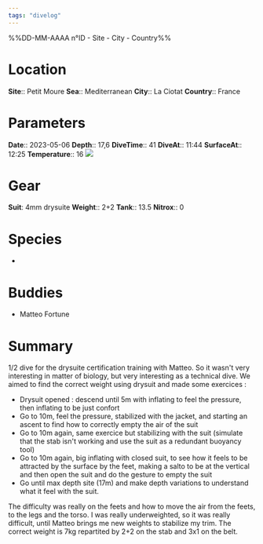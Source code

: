 ```yaml
---
tags: "divelog"
---
```

%%DD-MM-AAAA n°ID - Site - City - Country%%
# Location
**Site**:: Petit Moure
**Sea**:: Mediterranean
**City**:: La Ciotat
**Country**:: France

# Parameters
**Date**:: 2023-05-06
**Depth**:: 17,6
**DiveTime**:: 41
**DiveAt**:: 11:44
**SurfaceAt**:: 12:25
**Temperature**:: 16
![](0F68358C-5475-4DD1-B45F-1B5F734800D9.jpeg)
# Gear
**Suit**: 4mm drysuite
**Weight**:: 2+2
**Tank**:: 13.5 
**Nitrox**:: 0

# Species
- 

# Buddies 
- Matteo Fortune

# Summary
1/2 dive for the drysuite certification training with Matteo. So it wasn't very interesting in matter of biology, but very interesting as a technical dive. We aimed to find the correct weight using drysuit and made some exercices :
- Drysuit opened : descend until 5m with inflating to feel the pressure, then inflating to be just confort
- Go to 10m, feel the pressure, stabilized with the jacket, and starting an ascent to find how to correctly empty the air of the suit
- Go to 10m again, same exercice but stabilizing with the suit (simulate that the stab isn't working and use the suit as a redundant buoyancy tool)
- Go to 10m again, big inflating with closed suit, to see how it feels to be attracted by the surface by the feet, making a salto to be at the vertical and then open the suit and do the gesture to empty the suit
- Go until max depth site (17m) and make depth variations to understand what it feel with the suit. 

The difficulty was really on the feets and how to move the air from the feets, to the legs and the torso. 
I was really underweighted, so it was really difficult, until Matteo brings me new weights to stabilize my trim. 
The correct weight is 7kg repartited by 2+2 on the stab and 3x1 on the belt. 